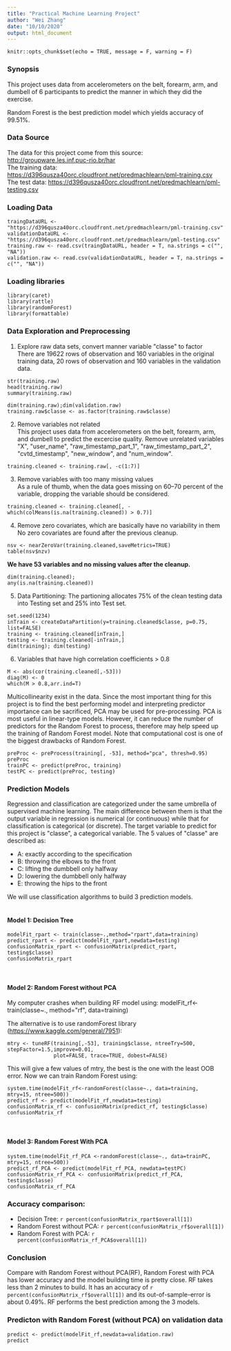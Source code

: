 ```yaml
---
title: "Practical Machine Learning Project"
author: "Wei Zhang"
date: "10/10/2020"
output: html_document
---
```


```{r setup, include=FALSE}
knitr::opts_chunk$set(echo = TRUE, message = F, warning = F)
```

### Synopsis  
This project uses data from accelerometers on the belt, forearm, arm, and dumbell of 6 participants to predict the manner in which they did the exercise.

Random Forest is the best prediction model which yields accuracy of 99.51%.  

### Data Source  
The data for this project come from this source: http://groupware.les.inf.puc-rio.br/har   
The training data:
https://d396qusza40orc.cloudfront.net/predmachlearn/pml-training.csv  
The test data:
https://d396qusza40orc.cloudfront.net/predmachlearn/pml-testing.csv  

### Loading Data
```{r loadData,cache=TRUE}
traingDataURL <- "https://d396qusza40orc.cloudfront.net/predmachlearn/pml-training.csv"
validationDataURL <- "https://d396qusza40orc.cloudfront.net/predmachlearn/pml-testing.csv"
training.raw <- read.csv(traingDataURL, header = T, na.strings = c("", "NA"))
validation.raw <- read.csv(validationDataURL, header = T, na.strings = c("", "NA"))
```

### Loading libraries
```{r}
library(caret)
library(rattle)
library(randomForest)
library(formattable)
```

### Data Exploration and Preprocessing 

1. Explore raw data sets, convert manner variable "classe" to factor    
There are 19622 rows of observation and 160 variables in the original training data, 20 rows of observation and 160 variables in the validation data.

```{r results='hide'}
str(training.raw) 
head(training.raw)
summary(training.raw)
```
```{r}
dim(training.raw);dim(validation.raw)
training.raw$classe <- as.factor(training.raw$classe)
```


2. Remove variables not related    
This project uses data from accelerometers on the belt, forearm, arm, and dumbell to predict the excercise quality. Remove unrelated variables "X", "user_name", "raw_timestamp_part_1", "raw_timestamp_part_2", "cvtd_timestamp", "new_window", and "num_window".

```{r}
training.cleaned <- training.raw[, -c(1:7)]
```


3. Remove variables with too many missing values  
As a rule of thumb, when the data goes missing on 60–70 percent of the variable, dropping the variable should be considered.

```{r cache=TRUE}
training.cleaned <- training.cleaned[, -which(colMeans(is.na(training.cleaned)) > 0.7)]
```


4. Remove zero covariates, which are basically have no variability in them  
No zero covariates are found after the previous cleanup.
```{r}
nsv <- nearZeroVar(training.cleaned,saveMetrics=TRUE)
table(nsv$nzv)
```

**We have 53 variables and no missing values after the cleanup.** 

```{r}
dim(training.cleaned);
any(is.na(training.cleaned))
```


5. Data Partitioning: The partioning allocates 75% of the clean testing data into Testing set and 25% into Test set.  
```{r trainingTest, cache=TRUE}
set.seed(1234)
inTrain <- createDataPartition(y=training.cleaned$classe, p=0.75, list=FALSE)
training <- training.cleaned[inTrain,]
testing <- training.cleaned[-inTrain,]
dim(training); dim(testing)
```


6. Variables that have high correlation coefficients > 0.8
```{r}
M <- abs(cor(training.cleaned[,-53]))
diag(M) <- 0
which(M > 0.8,arr.ind=T)
```
Multicollinearity exist in the data. Since the most important thing for this project is to find the best performing model and interpreting predictor importance can be sacrificed, PCA may be used for pre-processing. PCA is most useful in linear-type models. However, it can reduce the number of predictors for the Random Forest to process, therefore may help speed up the training of Random Forest model. Note that computational cost is one of the biggest drawbacks of Random Forest.
```{r}
preProc <- preProcess(training[, -53], method="pca", thresh=0.95)
preProc
trainPC <- predict(preProc, training)
testPC <- predict(preProc, testing)
```

### Prediction Models
 
Regression and classification are categorized under the same umbrella of supervised machine learning. The main difference between them is that the output variable in regression is numerical (or continuous) while that for classification is categorical (or discrete). The target variable to predict for this project is "classe", a categorical variable. The 5 values of "classe" are described as:

- A: exactly according to the specification
- B: throwing the elbows to the front
- C: lifting the dumbbell only halfway
- D: lowering the dumbbell only halfway
- E: throwing the hips to the front

We will use classification algorithms to build 3 prediction models.      
&nbsp;

#### Model 1: Decision Tree
```{r}
modelFit_rpart <- train(classe~.,method="rpart",data=training)
predict_rpart <- predict(modelFit_rpart,newdata=testing)
confusionMatrix_rpart <- confusionMatrix(predict_rpart, testing$classe)
confusionMatrix_rpart
```
&nbsp;

#### Model 2: Random Forest without PCA
My computer crashes when building RF model using:
modelFit_rf<-train(classe~., method="rf", data=training)

The alternative is to use randomForest library (https://www.kaggle.com/general/7951):
```{r results='hide'}
mtry <- tuneRF(training[,-53], training$classe, ntreeTry=500, stepFactor=1.5,improve=0.01, 
               plot=FALSE, trace=TRUE, dobest=FALSE)
```
This will give a few values of mtry, the best is the one with the least OOB error. Now we can train Random Forest using:

```{r}
system.time(modelFit_rf<-randomForest(classe~., data=training, mtry=15, ntree=500))
predict_rf <- predict(modelFit_rf,newdata=testing)
confusionMatrix_rf <- confusionMatrix(predict_rf, testing$classe)
confusionMatrix_rf
```
&nbsp;

#### Model 3: Random Forest With PCA
```{r}
system.time(modelFit_rf_PCA <-randomForest(classe~., data=trainPC, mtry=15, ntree=500))
predict_rf_PCA <- predict(modelFit_rf_PCA, newdata=testPC)
confusionMatrix_rf_PCA <- confusionMatrix(predict_rf_PCA, testing$classe)
confusionMatrix_rf_PCA
```

### Accuracy comparison:
- Decision Tree: `r percent(confusionMatrix_rpart$overall[1])`  
- Random Forest without PCA: `r percent(confusionMatrix_rf$overall[1])`  
- Random Forest with PCA: `r percent(confusionMatrix_rf_PCA$overall[1])`  

### Conclusion
Compare with Random Forest without PCA(RF), Random Forest with PCA has lower accuracy and the model building time is pretty close. RF takes less than 2 minutes to build. It has an accuracy of `r percent(confusionMatrix_rf$overall[1])` and its out-of-sample-error is about 0.49%. RF performs the best prediction among the 3 models.

### Predicton with Random Forest (without PCA) on validation data
```{r}
predict <- predict(modelFit_rf,newdata=validation.raw)
predict
```
